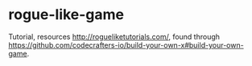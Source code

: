 # rogue-like-game
Tutorial, resources http://rogueliketutorials.com/, found through
https://github.com/codecrafters-io/build-your-own-x#build-your-own-game.
